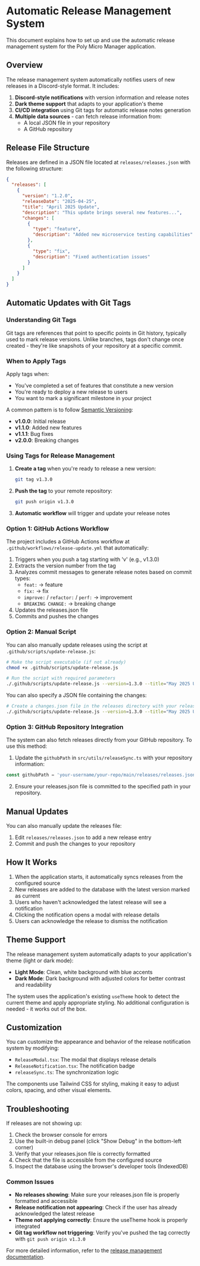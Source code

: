# Automatic Release Management System

This document explains how to set up and use the automatic release management
system for the Poly Micro Manager application.

## Overview

The release management system automatically notifies users of new releases in a
Discord-style format. It includes:

1. **Discord-style notifications** with version information and release notes
2. **Dark theme support** that adapts to your application's theme
3. **CI/CD integration** using Git tags for automatic release notes generation
4. **Multiple data sources** - can fetch release information from:
   - A local JSON file in your repository
   - A GitHub repository

## Release File Structure

Releases are defined in a JSON file located at `releases/releases.json` with the
following structure:

```json
{
  "releases": [
    {
      "version": "1.2.0",
      "releaseDate": "2025-04-25",
      "title": "April 2025 Update",
      "description": "This update brings several new features...",
      "changes": [
        {
          "type": "feature",
          "description": "Added new microservice testing capabilities"
        },
        {
          "type": "fix",
          "description": "Fixed authentication issues"
        }
      ]
    }
  ]
}
```

## Automatic Updates with Git Tags

### Understanding Git Tags

Git tags are references that point to specific points in Git history, typically
used to mark release versions. Unlike branches, tags don't change once created -
they're like snapshots of your repository at a specific commit.

### When to Apply Tags

Apply tags when:

- You've completed a set of features that constitute a new version
- You're ready to deploy a new release to users
- You want to mark a significant milestone in your project

A common pattern is to follow [Semantic Versioning](https://semver.org/):

- **v1.0.0**: Initial release
- **v1.1.0**: Added new features
- **v1.1.1**: Bug fixes
- **v2.0.0**: Breaking changes

### Using Tags for Release Management

1. **Create a tag** when you're ready to release a new version:

   ```bash
   git tag v1.3.0
   ```

2. **Push the tag** to your remote repository:

   ```bash
   git push origin v1.3.0
   ```

3. **Automatic workflow** will trigger and update your release notes

### Option 1: GitHub Actions Workflow

The project includes a GitHub Actions workflow at
`.github/workflows/release-update.yml` that automatically:

1. Triggers when you push a tag starting with 'v' (e.g., v1.3.0)
2. Extracts the version number from the tag
3. Analyzes commit messages to generate release notes based on commit types:
   - `feat:` → feature
   - `fix:` → fix
   - `improve:` / `refactor:` / `perf:` → improvement
   - `BREAKING CHANGE:` → breaking change
4. Updates the releases.json file
5. Commits and pushes the changes

### Option 2: Manual Script

You can also manually update releases using the script at
`.github/scripts/update-release.js`:

```bash
# Make the script executable (if not already)
chmod +x .github/scripts/update-release.js

# Run the script with required parameters
./.github/scripts/update-release.js --version=1.3.0 --title="May 2025 Update" --description="This update includes new features and improvements"
```

You can also specify a JSON file containing the changes:

```bash
# Create a changes.json file in the releases directory with your release changes
./.github/scripts/update-release.js --version=1.3.0 --title="May 2025 Update" --changes=./releases/changes.json
```

### Option 3: GitHub Repository Integration

The system can also fetch releases directly from your GitHub repository. To use
this method:

1. Update the `githubPath` in `src/utils/releaseSync.ts` with your repository
   information:

```typescript
const githubPath = 'your-username/your-repo/main/releases/releases.json';
```

2. Ensure your releases.json file is committed to the specified path in your
   repository.

## Manual Updates

You can also manually update the releases file:

1. Edit `releases/releases.json` to add a new release entry
2. Commit and push the changes to your repository

## How It Works

1. When the application starts, it automatically syncs releases from the
   configured source
2. New releases are added to the database with the latest version marked as
   current
3. Users who haven't acknowledged the latest release will see a notification
4. Clicking the notification opens a modal with release details
5. Users can acknowledge the release to dismiss the notification

## Theme Support

The release management system automatically adapts to your application's theme
(light or dark mode):

- **Light Mode**: Clean, white background with blue accents
- **Dark Mode**: Dark background with adjusted colors for better contrast and
  readability

The system uses the application's existing `useTheme` hook to detect the current
theme and apply appropriate styling. No additional configuration is needed - it
works out of the box.

## Customization

You can customize the appearance and behavior of the release notification system
by modifying:

- `ReleaseModal.tsx`: The modal that displays release details
- `ReleaseNotification.tsx`: The notification badge
- `releaseSync.ts`: The synchronization logic

The components use Tailwind CSS for styling, making it easy to adjust colors,
spacing, and other visual elements.

## Troubleshooting

If releases are not showing up:

1. Check the browser console for errors
2. Use the built-in debug panel (click "Show Debug" in the bottom-left corner)
3. Verify that your releases.json file is correctly formatted
4. Check that the file is accessible from the configured source
5. Inspect the database using the browser's developer tools (IndexedDB)

### Common Issues

- **No releases showing**: Make sure your releases.json file is properly
  formatted and accessible
- **Release notification not appearing**: Check if the user has already
  acknowledged the latest release
- **Theme not applying correctly**: Ensure the useTheme hook is properly
  integrated
- **Git tag workflow not triggering**: Verify you've pushed the tag correctly
  with `git push origin v1.3.0`

For more detailed information, refer to the
[release management documentation](./docs/release-management.md).

